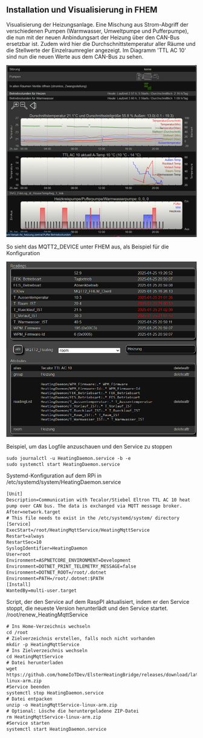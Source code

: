 ##  Installation und Visualisierung in FHEM

Visualisierung der Heizungsanlage. Eine Mischung aus Strom-Abgriff der verschiedenen Pumpen (Warmwasser, Umweltpumpe und Pufferpumpe), die nun mit der neuen Anbindungsart der Heizung über den CAN-Bus ersetzbar ist. Zudem wird hier die Durchschnittstemperatur aller Räume und die Stellwerte der Einzelraumregler angezeigt. Im Diagramm 'TTL AC 10' sind nun die neuen Werte aus dem CAN-Bus zu sehen.

<img src="fhem_heizung_visu.png" width="800">

So sieht das MQTT2_DEVICE unter FHEM aus, als Beispiel für die Konfiguration

<img src="fhem_mqtt_device.png" width="800">



Beispiel, um das Logfile anzuschauen und den Service zu stoppen
```
sudo journalctl -u HeatingDaemon.service -b -e
sudo systemctl start HeatingDaemon.service
```

Systemd-Konfiguration auf dem RPi in /etc/systemd/system/HeatingDaemon.service
```
[Unit]
Description=Communication with Tecalor/Stiebel Eltron TTL AC 10 heat pump over CAN bus. The data is exchanged via MQTT message broker.
After=network.target
# This file needs to exist in the /etc/systemd/system/ directory
[Service]
ExecStart=/root/HeatingMqttService/HeatingMqttService
Restart=always
RestartSec=10
SyslogIdentifier=HeatingDaemon
User=root
Environment=ASPNETCORE_ENVIRONMENT=Development
Environment=DOTNET_PRINT_TELEMETRY_MESSAGE=false
Environment=DOTNET_ROOT=/root/.dotnet
Environment=PATH=/root/.dotnet:$PATH
[Install]
WantedBy=multi-user.target
```

Script, der den Service auf dem RaspPI aktualisiert, indem er den Service stoppt, die neueste Version herunterlädt und den Service startet. /root/renew_HeatingMqttService
```
# Ins Home-Verzeichnis wechseln
cd /root
# Zielverzeichnis erstellen, falls noch nicht vorhanden
mkdir -p HeatingMqttService
# Ins Zielverzeichnis wechseln
cd HeatingMqttService
# Datei herunterladen
wget https://github.com/homeIoTDev/ElsterHeatingBridge/releases/download/latest/HeatingMqttService-linux-arm.zip
#Service beenden
systemctl stop HeatingDaemon.service
# Datei entpacken
unzip -o HeatingMqttService-linux-arm.zip
# Optional: Lösche die heruntergeladene ZIP-Datei
rm HeatingMqttService-linux-arm.zip
#Service starten
systemctl start HeatingDaemon.service
```
